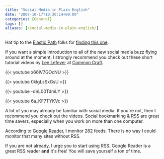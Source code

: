 ```yaml
---
title: "Social Media in Plain English"
date: "2007-10-17T10:30:14+00:00"
categories: [General]
tags: []
aliases: [/social-media-in-plain-english/]
---
```


Hat tip to the <a href="http://www.elasticpath.com/">Elastic Path</a> folks for <a href="http://www.getelastic.com/social-media-plain-english/">finding this one</a>.

If you want a simple introduction to all of the new social media buzz flying around at the moment, I strongly recommend you check out these short tutorial videos by <a href="http://leelefever.tumblr.com/">Lee Lefever</a> at <a href="http://www.commoncraft.com/">Common Craft</a>.

{{< youtube x66lV7GOcNU >}}

{{< youtube 0klgLsSxGsU >}}

{{< youtube -dnL00TdmLY >}}

{{< youtube 6a_KF7TYKVc >}}

A lot of you may already be familiar with social media. If you're not, then I recommend you check out the videos. Social bookmarking  &amp; <a href="https://en.wikipedia.org/wiki/RSS_(file_format)">RSS</a> are great time savers, especially when you work on more than one computer.

According to <a href="http://www.google.com/reader">Google Reader</a>, I monitor 282 feeds. There is no way I could monitor that many sites without RSS.

If you are not already, I urge you to start using RSS. Google Reader is a great RSS reader <strong>and</strong> it's free! You will save yourself a ton of time.
